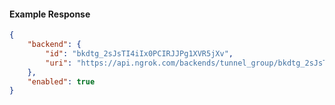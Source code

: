 <!-- Code generated for API Clients. DO NOT EDIT. -->

#### Example Response

```json
{
	"backend": {
		"id": "bkdtg_2sJsTI4iIx0PCIRJJPg1XVR5jXv",
		"uri": "https://api.ngrok.com/backends/tunnel_group/bkdtg_2sJsTI4iIx0PCIRJJPg1XVR5jXv"
	},
	"enabled": true
}
```
